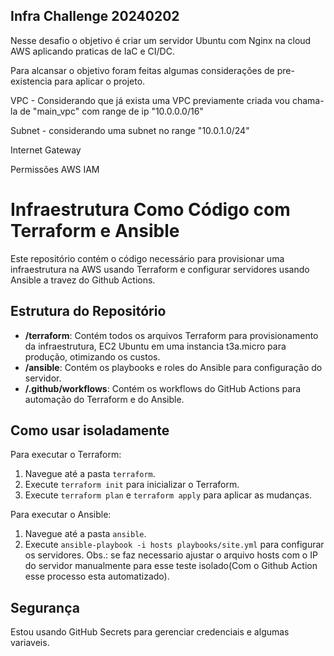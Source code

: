 ## Infra Challenge 20240202

Nesse desafio o objetivo é criar um servidor Ubuntu com Nginx na cloud AWS aplicando praticas de IaC e CI/DC.

Para alcansar o objetivo foram feitas algumas considerações de pre-existencia para aplicar o projeto.

VPC - Considerando que já exista uma VPC previamente criada vou chama-la de "main_vpc" com range de ip "10.0.0.0/16"

Subnet - considerando uma subnet no range "10.0.1.0/24"

Internet Gateway

Permissões AWS IAM

# Infraestrutura Como Código com Terraform e Ansible

Este repositório contém o código necessário para provisionar uma infraestrutura na AWS usando Terraform e configurar servidores usando Ansible a travez do Github Actions.

## Estrutura do Repositório

- **/terraform**: Contém todos os arquivos Terraform para provisionamento da infraestrutura, EC2 Ubuntu em uma instancia t3a.micro para produção, otimizando os custos.
- **/ansible**: Contém os playbooks e roles do Ansible para configuração do servidor.
- **/.github/workflows**: Contém os workflows do GitHub Actions para automação do Terraform e do Ansible.

## Como usar isoladamente

Para executar o Terraform:
1. Navegue até a pasta `terraform`.
2. Execute `terraform init` para inicializar o Terraform.
3. Execute `terraform plan` e `terraform apply` para aplicar as mudanças.

Para executar o Ansible:
1. Navegue até a pasta `ansible`.
2. Execute `ansible-playbook -i hosts playbooks/site.yml` para configurar os servidores.
Obs.: se faz necessario ajustar o arquivo hosts com o IP do servidor manualmente para esse teste isolado(Com o Github Action esse processo esta automatizado).

## Segurança

Estou usando GitHub Secrets para gerenciar credenciais e algumas variaveis.
